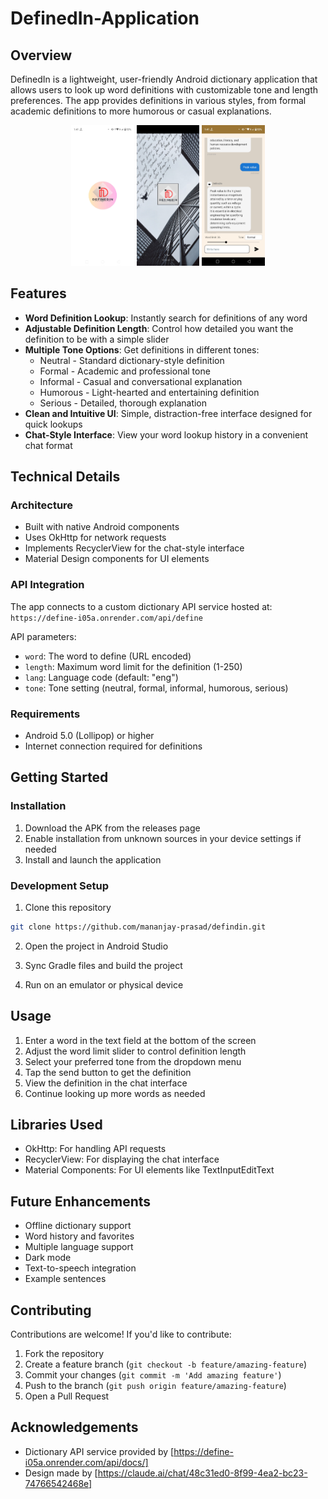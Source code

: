 # DefinedIn-Application

## Overview
DefinedIn is a lightweight, user-friendly Android dictionary application that allows users to look up word definitions with customizable tone and length preferences. The app provides definitions in various styles, from formal academic definitions to more humorous or casual explanations.

<p align="center">
<img src="images/SplashScreen.jpeg" width="20%" height="30%" alt="Splash Screen">
<img src="images/LoadingScreen.jpeg" width="20%" height="30%" alt="Loading Screen">
<img src="images/HomeScreen.jpeg" width="20%" height="30%" alt="Home Screen">
</p>




## Features

- **Word Definition Lookup**: Instantly search for definitions of any word
- **Adjustable Definition Length**: Control how detailed you want the definition to be with a simple slider
- **Multiple Tone Options**: Get definitions in different tones:
  - Neutral - Standard dictionary-style definition
  - Formal - Academic and professional tone
  - Informal - Casual and conversational explanation
  - Humorous - Light-hearted and entertaining definition
  - Serious - Detailed, thorough explanation
- **Clean and Intuitive UI**: Simple, distraction-free interface designed for quick lookups
- **Chat-Style Interface**: View your word lookup history in a convenient chat format

## Technical Details

### Architecture
- Built with native Android components
- Uses OkHttp for network requests
- Implements RecyclerView for the chat-style interface
- Material Design components for UI elements

### API Integration
The app connects to a custom dictionary API service hosted at: `https://define-i05a.onrender.com/api/define`

API parameters:
- `word`: The word to define (URL encoded)
- `length`: Maximum word limit for the definition (1-250)
- `lang`: Language code (default: "eng")
- `tone`: Tone setting (neutral, formal, informal, humorous, serious)

### Requirements
- Android 5.0 (Lollipop) or higher
- Internet connection required for definitions

## Getting Started

### Installation
1. Download the APK from the releases page
2. Enable installation from unknown sources in your device settings if needed
3. Install and launch the application

### Development Setup
1. Clone this repository
```bash
git clone https://github.com/mananjay-prasad/defindin.git
```

2. Open the project in Android Studio

3. Sync Gradle files and build the project

4. Run on an emulator or physical device

## Usage

1. Enter a word in the text field at the bottom of the screen
2. Adjust the word limit slider to control definition length
3. Select your preferred tone from the dropdown menu
4. Tap the send button to get the definition
5. View the definition in the chat interface
6. Continue looking up more words as needed

## Libraries Used

- OkHttp: For handling API requests
- RecyclerView: For displaying the chat interface
- Material Components: For UI elements like TextInputEditText

## Future Enhancements

- Offline dictionary support
- Word history and favorites
- Multiple language support
- Dark mode
- Text-to-speech integration
- Example sentences

## Contributing

Contributions are welcome! If you'd like to contribute:

1. Fork the repository
2. Create a feature branch (`git checkout -b feature/amazing-feature`)
3. Commit your changes (`git commit -m 'Add amazing feature'`)
4. Push to the branch (`git push origin feature/amazing-feature`)
5. Open a Pull Request


## Acknowledgements

- Dictionary API service provided by [https://define-i05a.onrender.com/api/docs/]
- Design made by [https://claude.ai/chat/48c31ed0-8f99-4ea2-bc23-74766542468e]
